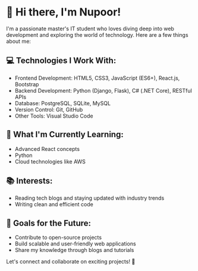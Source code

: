 
# 👋 Hi there, I'm Nupoor!

I'm a passionate master's IT student who loves diving deep into web development and exploring the world of technology. 
Here are a few things about me:

## 💻 Technologies I Work With:

- Frontend Development: HTML5, CSS3, JavaScript (ES6+), React.js, Bootstrap
- Backend Development: Python (Django, Flask), C# (.NET Core), RESTful APIs
- Database: PostgreSQL, SQLite, MySQL
- Version Control: Git, GitHub
- Other Tools: Visual Studio Code

## 🌱 What I'm Currently Learning:
- Advanced React concepts
- Python
- Cloud technologies like AWS

## 📚 Interests:
- Reading tech blogs and staying updated with industry trends
- Writing clean and efficient code

## 🚀 Goals for the Future:
- Contribute to open-source projects
- Build scalable and user-friendly web applications
- Share my knowledge through blogs and tutorials

Let's connect and collaborate on exciting projects! 🚀 

  


<!---
nupoorkedare2002/nupoorkedare2002 is a ✨ special ✨ repository because its `README.md` (this file) appears on your GitHub profile.
You can click the Preview link to take a look at your changes.
--->
